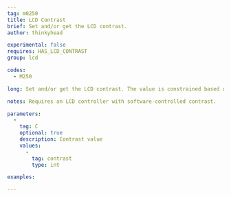 ```yaml
---
tag: m0250
title: LCD Contrast
brief: Set and/or get the LCD contrast.
author: thinkyhead

experimental: false
requires: HAS_LCD_CONTRAST
group: lcd

codes:
  - M250

long: Set and/or get the LCD contrast. The value is constrained based on the LCD.

notes: Requires an LCD controller with software-controlled contrast.

parameters:
  -
    tag: C
    optional: true
    description: Contrast value
    values:
      -
        tag: contrast
        type: int

examples:

---
```

